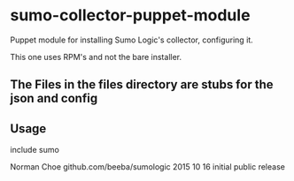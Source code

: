 sumo-collector-puppet-module
============================

Puppet module for installing Sumo Logic's collector, configuring it.

This one uses RPM's and not the bare installer.



## The Files in the files directory are stubs for the json and config


## Usage  

include sumo

Norman Choe
github.com/beeba/sumologic
2015 10 16 initial public release